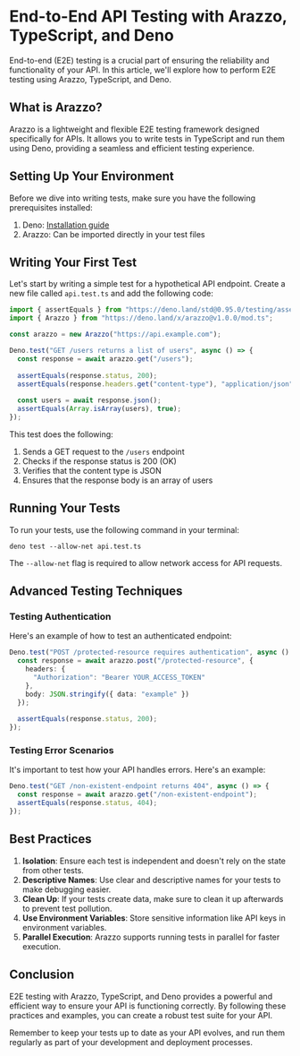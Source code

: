 # End-to-End API Testing with Arazzo, TypeScript, and Deno

End-to-end (E2E) testing is a crucial part of ensuring the reliability and functionality of your API. In this article, we'll explore how to perform E2E testing using Arazzo, TypeScript, and Deno.

## What is Arazzo?

Arazzo is a lightweight and flexible E2E testing framework designed specifically for APIs. It allows you to write tests in TypeScript and run them using Deno, providing a seamless and efficient testing experience.

## Setting Up Your Environment

Before we dive into writing tests, make sure you have the following prerequisites installed:

1. Deno: [Installation guide](https://deno.land/#installation)
2. Arazzo: Can be imported directly in your test files

## Writing Your First Test

Let's start by writing a simple test for a hypothetical API endpoint. Create a new file called `api.test.ts` and add the following code:

```typescript
import { assertEquals } from "https://deno.land/std@0.95.0/testing/asserts.ts";
import { Arazzo } from "https://deno.land/x/arazzo@v1.0.0/mod.ts";

const arazzo = new Arazzo("https://api.example.com");

Deno.test("GET /users returns a list of users", async () => {
  const response = await arazzo.get("/users");
  
  assertEquals(response.status, 200);
  assertEquals(response.headers.get("content-type"), "application/json");
  
  const users = await response.json();
  assertEquals(Array.isArray(users), true);
});
```

This test does the following:

1. Sends a GET request to the `/users` endpoint
2. Checks if the response status is 200 (OK)
3. Verifies that the content type is JSON
4. Ensures that the response body is an array of users

## Running Your Tests

To run your tests, use the following command in your terminal:

```
deno test --allow-net api.test.ts
```

The `--allow-net` flag is required to allow network access for API requests.

## Advanced Testing Techniques

### Testing Authentication

Here's an example of how to test an authenticated endpoint:

```typescript
Deno.test("POST /protected-resource requires authentication", async () => {
  const response = await arazzo.post("/protected-resource", {
    headers: {
      "Authorization": "Bearer YOUR_ACCESS_TOKEN"
    },
    body: JSON.stringify({ data: "example" })
  });
  
  assertEquals(response.status, 200);
});
```

### Testing Error Scenarios

It's important to test how your API handles errors. Here's an example:

```typescript
Deno.test("GET /non-existent-endpoint returns 404", async () => {
  const response = await arazzo.get("/non-existent-endpoint");
  assertEquals(response.status, 404);
});
```

## Best Practices

1. **Isolation**: Ensure each test is independent and doesn't rely on the state from other tests.
2. **Descriptive Names**: Use clear and descriptive names for your tests to make debugging easier.
3. **Clean Up**: If your tests create data, make sure to clean it up afterwards to prevent test pollution.
4. **Use Environment Variables**: Store sensitive information like API keys in environment variables.
5. **Parallel Execution**: Arazzo supports running tests in parallel for faster execution.

## Conclusion

E2E testing with Arazzo, TypeScript, and Deno provides a powerful and efficient way to ensure your API is functioning correctly. By following these practices and examples, you can create a robust test suite for your API.

Remember to keep your tests up to date as your API evolves, and run them regularly as part of your development and deployment processes.